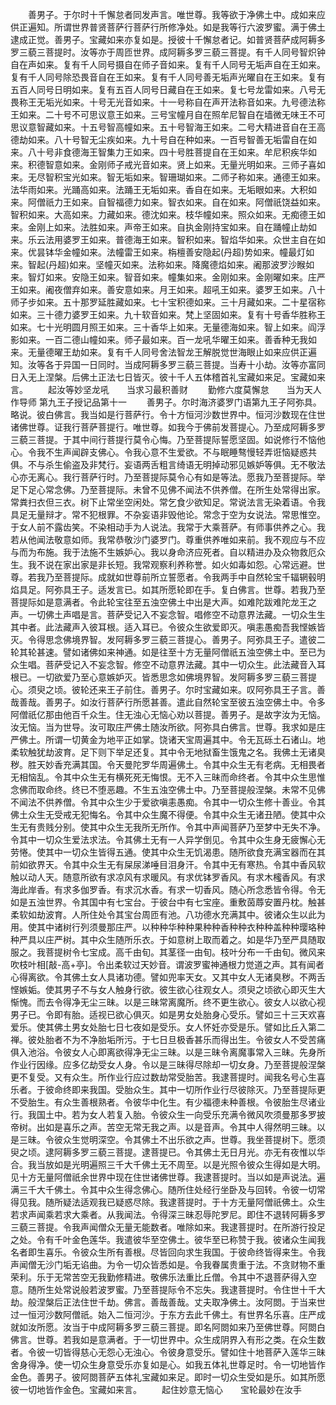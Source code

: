 <!-- { "loadSidebar": true } -->
　　善男子。于尔时十千懈怠者同发声言。唯世尊。我等欲于净佛土中。成如来应供正遍知。所谓世界普贤菩萨行菩萨行所修净处。如是我等行六波罗蜜。满于佛土逮成正觉。善男子。宝藏如来亦复如是。授彼十千懈怠者记。如普贤菩萨成阿耨多罗三藐三菩提时。汝等亦于周匝世界。成阿耨多罗三藐三菩提。有千人同号智炽钟自在声如来。复有千人同号摄自在师子音如来。复有千人同号无垢声自在王如来。复有千人同号除恐畏音自在王如来。复有千人同号善无垢声光曜自在王如来。复有五百人同号日明如来。复有五百人同号日藏自在王如来。复七号龙雷如来。八号无畏称王无垢光如来。十号无光音如来。十一号称自在声开法称音如来。九号德法称王如来。二十号不可思议意王如来。三号宝幢月自在照牟尼智自在墙微无味王不可思议意智藏如来。十五号智高幢如来。五十号智海王如来。二号大精进音自在王高德劫如来。八十号智无尘疾如来。九十号自在种如来。一百号智善无垢雷自在如来。八十号非食德海王智集力王如来。四十号胜菩提自在王如来。牟尼积疾华如来。积德智意如来。金刚师子戒光音如来。贤上如来。无量光明如来。三师子喜如来。无尽智积宝光如来。智无垢如来。智珊瑚如来。二师子称如来。通德王如来。法华雨如来。光踊高如来。法踊王无垢如来。香自在如来。无垢眼如来。大积如来。阿僧祇力王如来。自智福德力如来。智衣如来。自在如来。阿僧祇饶益如来。智积如来。大高如来。力藏如来。德沈如来。枝华幢如来。照众如来。无痴德王如来。金刚上如来。法胜如来。声帝王如来。自执金刚持宝如来。自在踊幢止劫如来。乐云法用婆罗王如来。普德海王如来。智积如来。智焰华如来。众世主自在如来。优昙钵华金幢如来。法幢雷王如来。栴檀善安隐起(丹超)势如来。幢最灯如来。智起(丹超)如来。坚幢灭如来。法称如来。降魔德焰如来。阇那波罗沙睺如来。智灯如来。安隐王如来。智音如来。幢集如来。金刚如来。金刚曜如来。庄严王如来。阇夜僧弃如来。善安意如来。月王如来。超吼王如来。婆罗王如来。八十师子步如来。五十那罗延胜藏如来。七十宝积德如来。三十月藏如来。二十星宿称如来。三十德力婆罗王如来。九十软音如来。梵上坚固如来。复有十号香华胜称王如来。七十光明圆月照王如来。三十香华上如来。无量德海如来。智上如来。阎浮影如来。一百二德山幢如来。师子最如来。百一龙吼华曜王如来。善香种无我如来。无量德曜王劫如来。复有千人同号舍法智龙王解脱觉世海眼止如来应供正遍知。汝等各于异国一日同时。当成阿耨多罗三藐三菩提。当寿十小劫。汝等亦富同日入无上涅槃。后佛土正法七日皆灭。彼十千人五体稽首礼宝藏如来足。宝藏如来言。
　　起汝等妙坚龙吼　　当求习最积善财
　　勤修六度莫懈怠　　当为天人作导师
第九王子授记品第十一
　　善男子。尔时海济婆罗门语第九王子阿弥具。略说。彼白佛言。我当如是行菩萨行。令十方恒河沙数世界中。恒河沙数现在住世诸佛世尊。证我行菩萨菩提行。唯世尊。如我今于佛前发菩提心。乃至成阿耨多罗三藐三菩提。于其中间行菩提行莫令心悔。乃至菩提际誓愿坚固。如说修行不恼他心。令我不生声闻辟支佛心。令我心意不生爱欲。不与眠睡骜慢轻弄诳恼疑惑共俱。不与杀生偷盗及非梵行。妄语两舌粗言绮语无明掉动邪见嫉妒等俱。无不敬法心亦无离心。我行菩萨行时。乃至菩提际莫令心有如是等法。愿我乃至菩提际。举足下足心常念佛。乃至菩提际。未曾不见佛不闻法不供养僧。在所生处常得出家。常粪扫衣但三衣。树下止常坐空闲处。常乞食少欲知足。常说法言无染着语。令我具足无量辩才。常不犯根罪。不杂妄语非毁他论。常念于空为女说法。常思惟空。于女人前不露齿笑。不染相动手为人说法。我常于大乘菩萨。有师事供养之心。我若从他闻法敬意如师。我常恭敬沙门婆罗门。尊重供养唯如来前。我不观应与不应与而为布施。我于法施不生嫉妒心。我以身命济应死者。自以精进办及众物救厄众生。我不说在家出家是非长短。我常观察利养称誉。如火如毒如怨。心常远避。世尊。若我乃至菩提际。成就如世尊前所立誓愿者。令我两手中自然轮宝千辐辋毂明焰具足。阿弥具王子。适发言已。如其所愿轮即在手。复白佛言。世尊。若我乃至菩提际如是意满者。令此轮宝往至五浊空佛土中出是大声。如难陀跋难陀龙王之声。一切佛土声唱是言。菩萨受记入不妄念智。唱修空不动意界法藏。一切众生生其中者。此法藏声入彼耳根。适入耳已。令彼众生欲爱即灭。嗔恚愚痴吾我悭嫉皆灭。令得思念佛境界智。发阿耨多罗三藐三菩提心。善男子。阿弥具王子。遣彼二轮其轮甚速。譬如诸佛如来神通。如是往至十方无量阿僧祇五浊空佛土中。至已为众生唱。菩萨受记入不妄念智。修空不动意界法藏。其中一切众生。此法藏音入耳根已。一切欲爱乃至心意嫉妒灭。皆悉思念如佛境界智。发阿耨多罗三藐三菩提心。须臾之顷。彼轮还来王子前住。善男子。尔时宝藏如来。叹阿弥具王子言。善哉善哉。善男子。如汝行菩萨行所愿甚善。遣此自然轮宝至彼五浊空佛土中。令多阿僧祇亿那由他百千众生。住无浊心无恼心劝以菩提。善男子。是故字汝为无恼。汝无恼。当为世导。汝可取庄严佛土随汝所欲。阿弥具白佛言。世尊。我求如是庄严佛土。所谓一切黄金为地平正如掌。饶诸天宝周遍其中。令无瓦砾土石诸山。地柔软触犹劫波育。足下则下举足还复。其中令无地狱畜生饿鬼之名。我佛土无诸臭秽。胜天妙香充满其国。令天曼陀罗华周遍佛土。令其中众生无有老病。无相畏者无相恼乱。令其中众生无有横死死无悔恨。无不入三昧而命终者。令其中众生思惟念佛而取命终。终已不堕恶趣。不生五浊空佛土中。乃至菩提般涅槃。未常不见佛不闻法不供养僧。令其中众生少于爱欲嗔恚愚痴。令其中一切众生修十善业。令其佛土众生无受戒无犯悔名。令其中众生魔不得便。令其中众生无诸丑陋。使其中众生无有贵贱分别。使其中众生无我所无所作。令其中声闻菩萨乃至梦中无失不净。令其中一切众生爱法求法。令其佛土无有一人异学倒见。令其中众生身无疲懈心无劳惓。使其中一切众生皆得五通。使其中众生无饥渴患。随所欲食充满宝器而在其前如欲界天。令其中众生无有屎尿涕唾目泪身汗。令其中无有寒热。令其中香风软触以动人天。随意所欲有求凉风有求暖风。有求优钵罗香风。有求木櫁香风。有求海此岸香。有求多伽罗香。有求沉水香。有求一切香风。随心所念悉皆令得。令无如是五浊世界。令其国中有七宝台。于彼台中有七宝座。重敷茵蓐安置丹枕。触甚柔软如劫波育。人所住处令其宝台周匝有池。八功德水充满其中。彼诸众生以此为用。使其中诸树行列须曼那庄严。以种种华种种果种种香种种衣种种盖种种璎珞种种严具以庄严树。其中众生随所乐衣。于如意树上取而着之。如是华乃至严具随取服之。我菩提树令七宝成。高千由旬。其茎径一由旬。枝叶分布一千由旬。微风来吹枝叶相[敲-高+亭]。令出柔软过天妙音。谓波罗蜜神通根力觉道之声。其有闻者心得离欲。令其佛土女人具诸功德。譬如兜率天女。又其中女人无诸臭秽。不两舌悭嫉姤。使其男子不与女人触身行欲。彼生欲心往观女人。须臾之顷欲心即灭生大惭愧。而去令得净无尘三昧。以是三昧常离魔所。终不更生欲心。彼女人以欲心视男子已。令即有胎。适视已欲心俱灭。如是男女处胎身心受乐。譬如三十三天欢喜爱乐。使其佛土男女处胎七日七夜如是受乐。女人怀妊亦受是乐。譬如比丘入第二禅。彼处胎者不为不净胎垢所污。于七日旦极香甚乐而得出生。令彼女人不受苦痛俱入池浴。令彼女人心即离欲得净无尘三昧。以是三昧令离魔事常入三昧。先身所作业行因缘。应多亿劫受女人身。令以是三昧得尽除却一切女身。乃至菩提般涅槃更不复受。又有众生。所作业行应过数劫常受胎苦。我逮菩提时。闻我名号心生喜乐者。于彼命终即来我国。受胎众生。其中一切所作业行尽彼除灭。乃至菩提际更不受胎生。有众生善根熟者。令彼华中化生。有少福德未种善根。令彼胎生尽诸业行。我国土中。若为女人若复入胎。令彼众生一向受乐充满令微风吹须曼那多罗披帝树。出如是喜乐之声。苦空无常无我之声。以是音声。令其中人得然明三昧。以是三昧。令彼众生觉明深空。令其佛土不出乐欲之声。世尊。我坐菩提树下。愿须臾之顷。逮阿耨多罗三藐三菩提。逮菩提已。令其佛土无日月光。亦无有夜惟以华合。我当放如是光明遍照三千大千佛土无不周至。以是光照令彼众生得如是大明。见十方无量阿僧祇余世界中现在住世诸佛世尊。我逮菩提时。当以如是声说法。遍满三千大千佛土。令其中众生得念佛心。随所住处经行坐卧及与回转。令彼一切常得见我。随所疑法适观我已疑惑尽除。我逮菩提时。于十方无量阿僧祇佛土。众生若求声闻乘若求大乘者。从我闻法。令得深三昧忍辱陀罗尼。即住不退转阿耨多罗三藐三菩提。令我声闻僧众无量无能数者。唯除如来。我逮菩提时。在所游行投足之处。令有千叶金色莲华。我遣彼华至空佛土。彼华至已称赞于我。彼诸众生闻我名者即生喜乐。令彼众生所有善根。尽皆回向求生我国。于彼命终皆得来生。令我声闻僧无沙门垢无谄曲。为令一切众皆悉如是。令我眷属贵重于法。不贪财物不重荣利。乐于无常苦空无我勤修精进。敬佛乐法重比丘僧。令其中不退菩萨得入空意。随所生处常说般若波罗蜜。乃至菩提际令不忘失。我逮菩提时。令住世十千大劫。般涅槃后正法住世千劫。佛言。善哉善哉。丈夫取净佛土。汝阿閦。于当来世过一恒河沙数阿僧祇。始入二恒河沙。于东方去此千佛土。有世界名乐喜。庄严成就如汝所愿。汝当于中成阿耨多罗三藐三菩提。即名阿閦如来乃至佛世尊。阿閦白佛言。世尊。若我如是意满者。于一切世界中。众生成阴界入有形之类。在众生数者。令彼一切皆得慈心无怨心无浊心。令彼身意受乐。譬如住十地菩萨入莲华三昧舍身得净。使一切众生身意受乐亦复如是心。如我五体礼世尊足时。令一切地皆作金色。善男子。彼阿閦菩萨五体礼宝藏如来足。即时一切众生受如是乐。如其所愿彼一切地皆作金色。宝藏如来言。
　　起住妙意无恼心　　宝轮最妙在汝手
